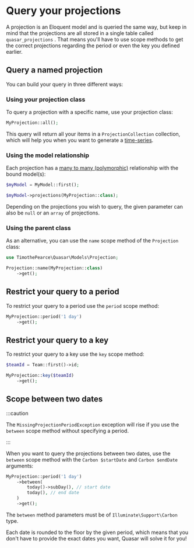 # Query your projections

A projection is an Eloquent model and is queried the same way, but keep in mind that the projections are all stored in a single table called `quasar_projections` . That means you'll have to use scope methods to get the correct projections regarding the period or even the key you defined earlier. 

## Query a named projection

You can build your query in three different ways:

### Using your projection class

To query a projection with a specific name, use your projection class:

```php
MyProjection::all();
```

This query will return all your items in a `ProjectionCollection` collection, which will help you when you want to generate a [time-series](/getting-started/convert-to-time-series).

### Using the model relationship

Each projection has a [many to many (polymorphic)](https://laravel.com/docs/8.x/eloquent-relationships#many-to-many-polymorphic-relations) relationship with the bound model(s):

```php
$myModel = MyModel::first();

$myModel->projections(MyProjection::class);
```

Depending on the projections you wish to query, the given parameter can also be `null` or an `array` of projections.

### Using the parent class

As an alternative, you can use the `name` scope method of the `Projection` class:

```php
use TimothePearce\Quasar\Models\Projection;

Projection::name(MyProjection::class)
    ->get();
```

## Restrict your query to a period

To restrict your query to a period use the `period` scope method:

```php
MyProjection::period('1 day')
    ->get();
```

## Restrict your query to a key

To restrict your query to a key use the `key` scope method:

```php
$teamId = Team::first()->id;

MyProjection::key($teamId)
    ->get();
```

## Scope between two dates

:::caution

The `MissingProjectionPeriodException` exception will rise if you use the `between` scope method without specifying a period.

:::

When you want to query the projections between two dates, use the `between` scope method with the `Carbon $startDate` and `Carbon $endDate` arguments:

```php
MyProjection::period('1 day')
    ->between(
        today()->subDay(), // start date
        today(), // end date
    )
    ->get();
```

The `between` method parameters must be of `Illuminate\Support\Carbon` type.

Each date is rounded to the floor by the given period, which means that you don't have to provide the exact dates you want, Quasar will solve it for you!